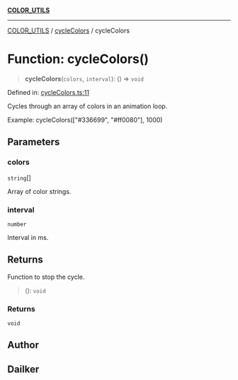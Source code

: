 [**COLOR_UTILS**](../../README.md)

***

[COLOR_UTILS](../../README.md) / [cycleColors](../README.md) / cycleColors

# Function: cycleColors()

> **cycleColors**(`colors`, `interval`): () => `void`

Defined in: [cycleColors.ts:11](https://github.com/dailker/everyutil/blob/0ec5ce08552e5059ec58e2975404aeb74a6202b1/src/color/cycleColors.ts#L11)

Cycles through an array of colors in an animation loop.

Example: cycleColors(["#336699", "#ff0080"], 1000)

## Parameters

### colors

`string`[]

Array of color strings.

### interval

`number`

Interval in ms.

## Returns

Function to stop the cycle.

> (): `void`

### Returns

`void`

## Author

## Dailker
